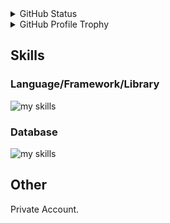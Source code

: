 <details>
  <summary>GitHub Status</summary>
  <table>
    <tbody>
      <tr>
        <td align="center" valign="middle">
          <img alt="Top Langs" height="150px" src="https://github-readme-stats.vercel.app/api/top-langs/?username=Kennnn2000&theme=onewhite&count_private=true&show_icons=true&langs_count=8&layout=compact" />  
        </td>
        <td align="center" valign="middle">
          <img alt="github stats" height="150px" weight="500px" src="https://github-readme-stats.vercel.app/api?username=Kennnn2000&theme=onewhite&count_private=true&show_icons=true&rank_icon=github&include_all_commits=true" />
        </td>
      </tr>
    </tbody>
   </table>
</details>

<details>
  <summary>GitHub Profile Trophy</summary>
  <p align="left"> <a href="https://github.com/ryo-ma/github-profile-trophy"><img src="https://github-profile-trophy.vercel.app/?username=Kennnn2000" alt="ysknsid25" /></a> </p>
</details>

## Skills

### Language/Framework/Library
<img alt="my skills" src="https://skillicons.dev/icons?thema=light&i=html,css,js,ts,react,php,cs,java,py" />

### Database
<img alt="my skills" src="https://skillicons.dev/icons?thema=light&i=postgres" />

## Other
<p>Private Account.</p>
